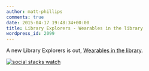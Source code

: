 ```yaml
---
author: matt-phillips
comments: true
date: 2015-04-17 19:48:34+00:00
title: Library Explorers - Wearables in the library
wordpress_id: 2099
---
```


A new Library Explorers is out, [Wearables in the library](http://tinyletter.com/library-explorers/letters/library-explorers-wearables-in-the-library).

[![social stacks watch](http://librarylab.law.harvard.edu/blog/wp-content/uploads/2015/04/17753698-c599-434d-b568-2ad5a7f481b4.jpg)](http://librarylab.law.harvard.edu/blog/wp-content/uploads/2015/04/17753698-c599-434d-b568-2ad5a7f481b4.jpg)
